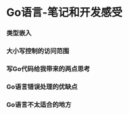 Go语言-笔记和开发感受
====================

### 类型嵌入

### 大小写控制的访问范围

### 写Go代码给我带来的两点思考

### Go语言错误处理的优缺点

### Go语言不太适合的地方

